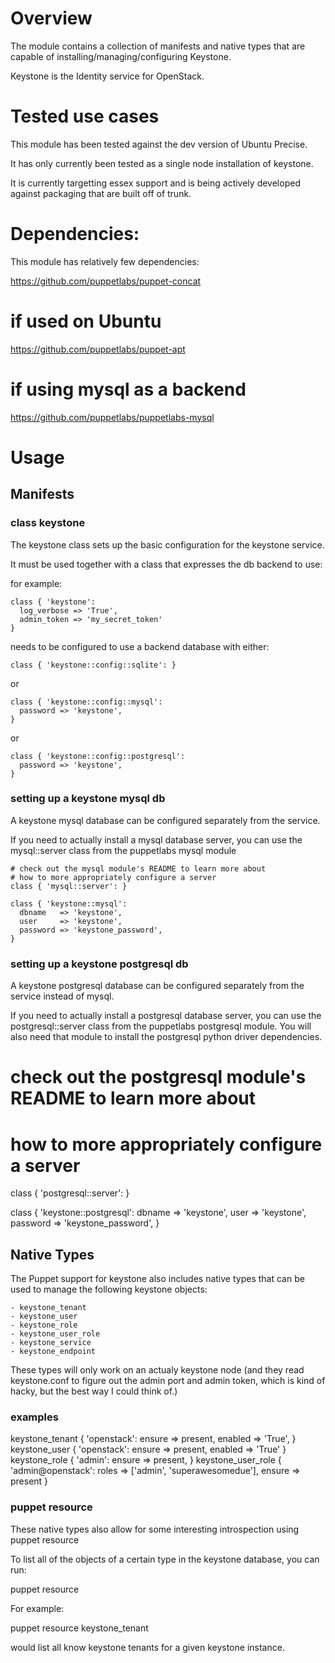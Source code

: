 # Overview #

The module contains a collection of manifests and native types that are capable
of installing/managing/configuring Keystone.

Keystone is the Identity service for OpenStack.

# Tested use cases #

This module has been tested against the dev version of Ubuntu Precise.

It has only currently been tested as a single node installation of keystone.

It is currently targetting essex support and is being actively developed against
packaging that are built off of trunk.

# Dependencies: #

This module has relatively few dependencies:

  https://github.com/puppetlabs/puppet-concat
  # if used on Ubuntu
  https://github.com/puppetlabs/puppet-apt
  # if using mysql as a backend
  https://github.com/puppetlabs/puppetlabs-mysql

# Usage #
## Manifests ##

### class keystone ###

The keystone class sets up the basic configuration for the keystone service.

It must be used together with a class that expresses the db backend to use:

for example:

    class { 'keystone':
      log_verbose => 'True',
      admin_token => 'my_secret_token'
    }

  needs to be configured to use a backend database with either:

    class { 'keystone::config::sqlite': }

  or

    class { 'keystone::config::mysql':
      password => 'keystone',
    }
  or

    class { 'keystone::config::postgresql':
      password => 'keystone',
    }


### setting up a keystone mysql db ###

  A keystone mysql database can be configured separately from
  the service.

  If you need to actually install a mysql database server, you can use
  the mysql::server class from the puppetlabs mysql module

    # check out the mysql module's README to learn more about
    # how to more appropriately configure a server
    class { 'mysql::server': }

    class { 'keystone::mysql':
      dbname   => 'keystone',
      user     => 'keystone',
      password => 'keystone_password',
    }
    

### setting up a keystone postgresql db ###

  A keystone postgresql database can be configured separately from
  the service instead of mysql.

  If you need to actually install a postgresql database server, you can use
  the postgresql::server class from the puppetlabs postgresql module. You
  will also need that module to install the postgresql python driver dependencies.

  # check out the postgresql module's README to learn more about
  # how to more appropriately configure a server
  class { 'postgresql::server': }

  class { 'keystone::postgresql':
      dbname   => 'keystone',
      user     => 'keystone',
      password => 'keystone_password',
  }

## Native Types ##

  The Puppet support for keystone also includes native types that can be
  used to manage the following keystone objects:

    - keystone_tenant
    - keystone_user
    - keystone_role
    - keystone_user_role
    - keystone_service
    - keystone_endpoint

  These types will only work on an actualy keystone node (and they read keystone.conf
  to figure out the admin port and admin token, which is kind of hacky, but the best
  way I could think of.)

### examples ###

  keystone_tenant { 'openstack':
    ensure  => present,
    enabled => 'True',
  }
  keystone_user { 'openstack':
    ensure  => present,
    enabled => 'True'
  }
  keystone_role { 'admin':
    ensure => present,
  }
  keystone_user_role { 'admin@openstack':
    roles => ['admin', 'superawesomedue'],
    ensure => present
  }

### puppet resource ###

These native types also allow for some interesting introspection using puppet resource

To list all of the objects of a certain type in the keystone database, you can run:

  puppet resource <type>

For example:

  puppet resource keystone_tenant

  would list all know keystone tenants for a given keystone instance.
